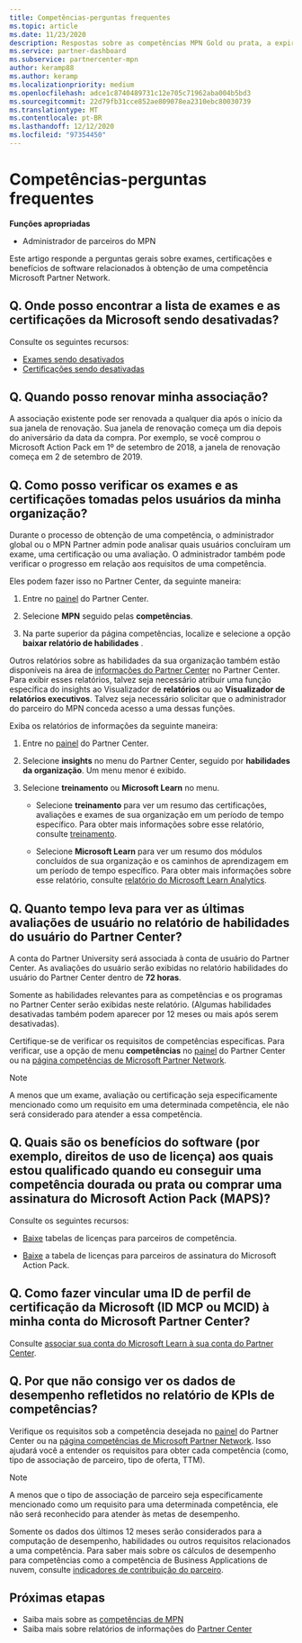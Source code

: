 ```yaml
---
title: Competências-perguntas frequentes
ms.topic: article
ms.date: 11/23/2020
description: Respostas sobre as competências MPN Gold ou prata, a expiração do benefício, a renovação ou a ativação de licenças para Azure, nuvem, Visual Studio, benefícios técnicos e de suporte.
ms.service: partner-dashboard
ms.subservice: partnercenter-mpn
author: keramp88
ms.author: keramp
ms.localizationpriority: medium
ms.openlocfilehash: adce1c8740489731c12e705c71962aba004b5bd3
ms.sourcegitcommit: 22d79fb31cce852ae809078ea2310ebc80030739
ms.translationtype: MT
ms.contentlocale: pt-BR
ms.lasthandoff: 12/12/2020
ms.locfileid: "97354450"
---
```

# <a name="competencies---frequently-asked-questions"></a>Competências-perguntas frequentes

**Funções apropriadas**

- Administrador de parceiros do MPN

Este artigo responde a perguntas gerais sobre exames, certificações e benefícios de software relacionados à obtenção de uma competência Microsoft Partner Network.

## <a name="q-where-can-i-find-the-list-of-exams-and-microsoft-certifications-being-retired"></a>Q. Onde posso encontrar a lista de exames e as certificações da Microsoft sendo desativadas?

Consulte os seguintes recursos:

- [Exames sendo desativados](/learn/certifications/retired-certification-exams)
- [Certificações sendo desativadas](/learn/certifications/retired-certifications)

## <a name="q-when-can-i-renew-my-membership"></a>Q. Quando posso renovar minha associação?

A associação existente pode ser renovada a qualquer dia após o início da sua janela de renovação. Sua janela de renovação começa um dia depois do aniversário da data da compra. Por exemplo, se você comprou o Microsoft Action Pack em 1º de setembro de 2018, a janela de renovação começa em 2 de setembro de 2019.

## <a name="q-how-can-i-verify-the-exams-and-certifications-taken-by-my-organizations-users"></a>Q. Como posso verificar os exames e as certificações tomadas pelos usuários da minha organização?

Durante o processo de obtenção de uma competência, o administrador global ou o MPN Partner admin pode analisar quais usuários concluíram um exame, uma certificação ou uma avaliação. O administrador também pode verificar o progresso em relação aos requisitos de uma competência.

Eles podem fazer isso no Partner Center, da seguinte maneira:

1. Entre no [painel](https://partner.microsoft.com/dashboard) do Partner Center.

1. Selecione **MPN** seguido pelas **competências**.

1. Na parte superior da página competências, localize e selecione a opção **baixar relatório de habilidades** .

Outros relatórios sobre as habilidades da sua organização também estão disponíveis na área de [informações do Partner Center](partner-center-insights.md) no Partner Center. Para exibir esses relatórios, talvez seja necessário atribuir uma função específica do insights ao Visualizador de **relatórios** ou ao **Visualizador de relatórios executivos**. Talvez seja necessário solicitar que o administrador do parceiro do MPN conceda acesso a uma dessas funções.

Exiba os relatórios de informações da seguinte maneira:

1. Entre no [painel](https://partner.microsoft.com/dashboard) do Partner Center.

1. Selecione **insights** no menu do Partner Center, seguido por **habilidades da organização**. Um menu menor é exibido.

1. Selecione **treinamento** ou **Microsoft Learn** no menu.

   - Selecione **treinamento** para ver um resumo das certificações, avaliações e exames de sua organização em um período de tempo específico. Para obter mais informações sobre esse relatório, consulte [treinamento](pci-training-dashboard.md).

   - Selecione **Microsoft Learn** para ver um resumo dos módulos concluídos de sua organização e os caminhos de aprendizagem em um período de tempo específico. Para obter mais informações sobre esse relatório, consulte [relatório do Microsoft Learn Analytics](ms-learn-analytics.md).

## <a name="q-how-long-does-it-take-to-see-the-latest-user-assessments-in-the-partner-center-user-skills-report"></a>Q. Quanto tempo leva para ver as últimas avaliações de usuário no relatório de habilidades do usuário do Partner Center?

A conta do Partner University será associada à conta de usuário do Partner Center. As avaliações do usuário serão exibidas no relatório habilidades do usuário do Partner Center dentro de **72 horas**.

Somente as habilidades relevantes para as competências e os programas no Partner Center serão exibidas neste relatório. (Algumas habilidades desativadas também podem aparecer por 12 meses ou mais após serem desativadas).

Certifique-se de verificar os requisitos de competências específicas. Para verificar, use a opção de menu **competências** no [painel](https://partner.microsoft.com/dashboard) do Partner Center ou na [página competências de Microsoft Partner Network](https://partner.microsoft.com/membership/competencies).

> [!NOTE]
> A menos que um exame, avaliação ou certificação seja especificamente mencionado como um requisito em uma determinada competência, ele não será considerado para atender a essa competência.

## <a name="q-what-are-the-software-benefits-such-as-license-use-rights-that-i-am-entitled-to-when-i-achieve-a-gold-or-silver-competency-or-buy-a-microsoft-action-pack-subscription-maps"></a>Q. Quais são os benefícios do software (por exemplo, direitos de uso de licença) aos quais estou qualificado quando eu conseguir uma competência dourada ou prata ou comprar uma assinatura do Microsoft Action Pack (MAPS)?

Consulte os seguintes recursos:

- [Baixe](https://assetsprod.microsoft.com/mpn-maps-software-iur-competency-license-table.docx) tabelas de licenças para parceiros de competência.

- [Baixe](https://assetsprod.microsoft.com/en-us/microsoft-action-pack-license-table.pdf) a tabela de licenças para parceiros de assinatura do Microsoft Action Pack.

## <a name="q-how-do-i-link-a-microsoft-certification-profile-id-mcp-id-or-mcid-to-my-microsoft-partner-center-account"></a>Q. Como fazer vincular uma ID de perfil de certificação da Microsoft (ID MCP ou MCID) à minha conta do Microsoft Partner Center?

Consulte [associar sua conta do Microsoft Learn à sua conta do Partner Center](ms-learn-associate.md).

## <a name="q-why-cant-i-see-the-performance-data-reflected-under-the-competencies-kpis-report"></a>Q. Por que não consigo ver os dados de desempenho refletidos no relatório de KPIs de competências?

Verifique os requisitos sob a competência desejada no [painel](https://partner.microsoft.com/dashboard) do Partner Center ou na [página competências de Microsoft Partner Network](https://partner.microsoft.com/membership/competencies). Isso ajudará você a entender os requisitos para obter cada competência (como, tipo de associação de parceiro, tipo de oferta, TTM).

> [!NOTE]
> A menos que o tipo de associação de parceiro seja especificamente mencionado como um requisito para uma determinada competência, ele não será reconhecido para atender às metas de desempenho.
>
> Somente os dados dos últimos 12 meses serão considerados para a computação de desempenho, habilidades ou outros requisitos relacionados a uma competência. Para saber mais sobre os cálculos de desempenho para competências como a competência de Business Applications de nuvem, consulte [indicadores de contribuição do parceiro](partner-contribution-indicators.md).

## <a name="next-steps"></a>Próximas etapas

- Saiba mais sobre as [competências de MPN](learn-about-competencies.md)
- Saiba mais sobre relatórios de informações do [Partner Center](partner-center-insights.md)
